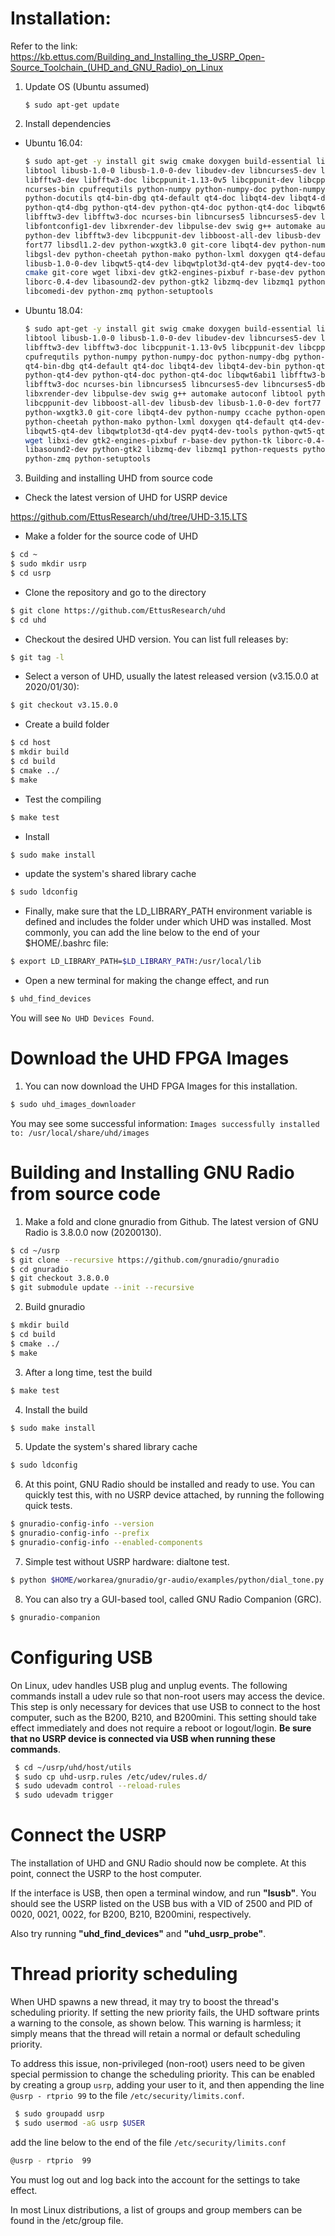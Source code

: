 # Installation:
Refer to the link:
https://kb.ettus.com/Building_and_Installing_the_USRP_Open-Source_Toolchain_(UHD_and_GNU_Radio)_on_Linux

1. Update OS (Ubuntu assumed)
    ```
    $ sudo apt-get update
    ```

2. Install dependencies

  * Ubuntu 16.04:

    ```bash
    $ sudo apt-get -y install git swig cmake doxygen build-essential libboost-all-dev 
    libtool libusb-1.0-0 libusb-1.0-0-dev libudev-dev libncurses5-dev libfftw3-bin 
    libfftw3-dev libfftw3-doc libcppunit-1.13-0v5 libcppunit-dev libcppunit-doc 
    ncurses-bin cpufrequtils python-numpy python-numpy-doc python-numpy-dbg python-scipy 
    python-docutils qt4-bin-dbg qt4-default qt4-doc libqt4-dev libqt4-dev-bin python-qt4 
    python-qt4-dbg python-qt4-dev python-qt4-doc python-qt4-doc libqwt6abi1 libfftw3-bin 
    libfftw3-dev libfftw3-doc ncurses-bin libncurses5 libncurses5-dev libncurses5-dbg 
    libfontconfig1-dev libxrender-dev libpulse-dev swig g++ automake autoconf libtool 
    python-dev libfftw3-dev libcppunit-dev libboost-all-dev libusb-dev libusb-1.0-0-dev 
    fort77 libsdl1.2-dev python-wxgtk3.0 git-core libqt4-dev python-numpy ccache python-opengl 
    libgsl-dev python-cheetah python-mako python-lxml doxygen qt4-default qt4-dev-tools 
    libusb-1.0-0-dev libqwt5-qt4-dev libqwtplot3d-qt4-dev pyqt4-dev-tools python-qwt5-qt4 
    cmake git-core wget libxi-dev gtk2-engines-pixbuf r-base-dev python-tk liborc-0.4-0 
    liborc-0.4-dev libasound2-dev python-gtk2 libzmq-dev libzmq1 python-requests python-sphinx 
    libcomedi-dev python-zmq python-setuptools
    ```

  * Ubuntu 18.04:

    ```bash
    $ sudo apt-get -y install git swig cmake doxygen build-essential libboost-all-dev 
    libtool libusb-1.0-0 libusb-1.0-0-dev libudev-dev libncurses5-dev libfftw3-bin 
    libfftw3-dev libfftw3-doc libcppunit-1.13-0v5 libcppunit-dev libcppunit-doc ncurses-bin 
    cpufrequtils python-numpy python-numpy-doc python-numpy-dbg python-scipy python-docutils 
    qt4-bin-dbg qt4-default qt4-doc libqt4-dev libqt4-dev-bin python-qt4 python-qt4-dbg 
    python-qt4-dev python-qt4-doc python-qt4-doc libqwt6abi1 libfftw3-bin libfftw3-dev 
    libfftw3-doc ncurses-bin libncurses5 libncurses5-dev libncurses5-dbg libfontconfig1-dev 
    libxrender-dev libpulse-dev swig g++ automake autoconf libtool python-dev libfftw3-dev 
    libcppunit-dev libboost-all-dev libusb-dev libusb-1.0-0-dev fort77 libsdl1.2-dev 
    python-wxgtk3.0 git-core libqt4-dev python-numpy ccache python-opengl libgsl-dev 
    python-cheetah python-mako python-lxml doxygen qt4-default qt4-dev-tools libusb-1.0-0-dev 
    libqwt5-qt4-dev libqwtplot3d-qt4-dev pyqt4-dev-tools python-qwt5-qt4 cmake git-core 
    wget libxi-dev gtk2-engines-pixbuf r-base-dev python-tk liborc-0.4-0 liborc-0.4-dev 
    libasound2-dev python-gtk2 libzmq-dev libzmq1 python-requests python-sphinx libcomedi-dev 
    python-zmq python-setuptools
    ```

3. Building and installing UHD from source code

  * Check the latest version of UHD for USRP device
  
  https://github.com/EttusResearch/uhd/tree/UHD-3.15.LTS
  
  * Make a folder for the source code of UHD
  ```bash
  $ cd ~
  $ sudo mkdir usrp
  $ cd usrp
  ```
  
  * Clone the repository and go to the directory
  ```bash
  $ git clone https://github.com/EttusResearch/uhd
  $ cd uhd
  ```
  
  * Checkout the desired UHD version. You can list full releases by:
  ```bash
  $ git tag -l
  ```
  
  * Select a verson of UHD, usually the latest released version (v3.15.0.0 at 2020/01/30):
  ```bash
  $ git checkout v3.15.0.0
  ```
  
  * Create a build folder
  ```bash
  $ cd host
  $ mkdir build
  $ cd build
  $ cmake ../
  $ make
  ```

  * Test the compiling
  ```bash
  $ make test
  ```

  * Install 
  ```bash
  $ sudo make install
  ```
  
  * update the system's shared library cache
  ```bash
  $ sudo ldconfig
  ```
  
  * Finally, make sure that the LD_LIBRARY_PATH environment variable is defined and includes the folder under which UHD was installed. Most commonly, you can add the line below to the end of your $HOME/.bashrc file:
  ```bash
  $ export LD_LIBRARY_PATH=$LD_LIBRARY_PATH:/usr/local/lib
  ```
  
  * Open a new terminal for making the change effect, and run
  ```bash
  $ uhd_find_devices
  ```
  You will see `No UHD Devices Found`.
  
# Download the UHD FPGA Images

  1. You can now download the UHD FPGA Images for this installation. 
  ```bash
  $ sudo uhd_images_downloader
  ```
  You may see some successful information: `Images successfully installed to: /usr/local/share/uhd/images`
  
# Building and Installing GNU Radio from source code
  1. Make a fold and clone gnuradio from Github. The latest version of GNU Radio is 3.8.0.0 now (20200130).
  ```bash
  $ cd ~/usrp
  $ git clone --recursive https://github.com/gnuradio/gnuradio
  $ cd gnuradio
  $ git checkout 3.8.0.0
  $ git submodule update --init --recursive
  ```
  2. Build gnuradio
  ```bash
  $ mkdir build
  $ cd build
  $ cmake ../
  $ make
  ```
  3. After a long time, test the build
  ```bash
  $ make test
  ```
  4. Install the build
  ```bash
  $ sudo make install
  ```
  5. Update the system's shared library cache
  ```bash
  $ sudo ldconfig
  ```
  6. At this point, GNU Radio should be installed and ready to use. You can quickly test this, with no USRP device attached, by running the following quick tests.
  ```bash
  $ gnuradio-config-info --version
  $ gnuradio-config-info --prefix
  $ gnuradio-config-info --enabled-components
  ```  
  
  7. Simple test without USRP hardware: dialtone test.
  ```bash
  $ python $HOME/workarea/gnuradio/gr-audio/examples/python/dial_tone.py
  ```
  
  8. You can also try a GUI-based tool, called GNU Radio Companion (GRC).
  ```bash
  $ gnuradio-companion
  ```
  
# Configuring USB
  On Linux, udev handles USB plug and unplug events. The following commands install a udev rule so that non-root users may access the device. This step is only necessary for devices that use USB to connect to the host computer, such as the B200, B210, and B200mini. This setting should take effect immediately and does not require a reboot or logout/login. **Be sure that no USRP device is connected via USB when running these commands**.
  ```bash
   $ cd ~/usrp/uhd/host/utils
   $ sudo cp uhd-usrp.rules /etc/udev/rules.d/
   $ sudo udevadm control --reload-rules
   $ sudo udevadm trigger
  ```

# Connect the USRP
The installation of UHD and GNU Radio should now be complete. At this point, connect the USRP to the host computer.

If the interface is USB, then open a terminal window, and run **"lsusb"**. You should see the USRP listed on the USB bus with a VID of 2500 and PID of 0020, 0021, 0022, for B200, B210, B200mini, respectively.

Also try running **"uhd_find_devices"** and **"uhd_usrp_probe"**.

# Thread priority scheduling
When UHD spawns a new thread, it may try to boost the thread's scheduling priority. If setting the new priority fails, the UHD software prints a warning to the console, as shown below. This warning is harmless; it simply means that the thread will retain a normal or default scheduling priority.

To address this issue, non-privileged (non-root) users need to be given special permission to change the scheduling priority. This can be enabled by creating a group `usrp`, adding your user to it, and then appending the line `@usrp - rtprio 99` to the file `/etc/security/limits.conf`.
  ```bash
   $ sudo groupadd usrp
   $ sudo usermod -aG usrp $USER
  ```
 add the line below to the end of the file `/etc/security/limits.conf`
 ```bash
 @usrp - rtprio  99
 ```

You must log out and log back into the account for the settings to take effect. 

In most Linux distributions, a list of groups and group members can be found in the /etc/group file.
